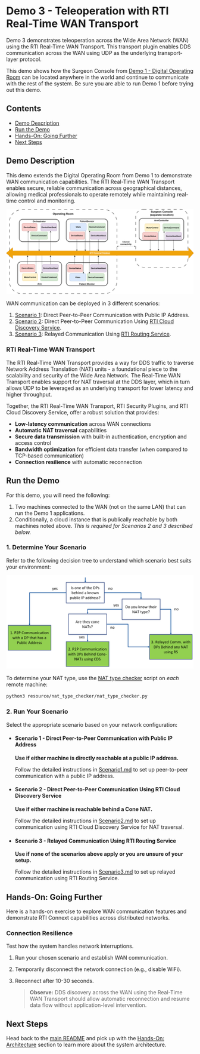 # Demo 3 - Teleoperation with RTI Real-Time WAN Transport

Demo 3 demonstrates teleoperation across the Wide Area Network (WAN) using the RTI Real-Time WAN Transport. This transport plugin enables DDS communication across the WAN using UDP as the underlying transport-layer protocol.

This demo shows how the Surgeon Console from [Demo 1 - Digital Operating Room](../demo1/) can be located anywhere in the world and continue to communicate with the rest of the system. Be sure you are able to run Demo 1 before trying out this demo.

## Contents

- [Demo Description](#demo-description)
- [Run the Demo](#run-the-demo)
- [Hands-On: Going Further](#hands-on-going-further)
- [Next Steps](#next-steps)

## Demo Description

This demo extends the Digital Operating Room from Demo 1 to demonstrate WAN communication capabilities. The RTI Real-Time WAN Transport enables secure, reliable communication across geographical distances, allowing medical professionals to operate remotely while maintaining real-time control and monitoring.

![diagram](../../resource/images/demo3_diagram.svg)

WAN communication can be deployed in 3 different scenarios:

1. [Scenario 1](Scenario1.md): Direct Peer-to-Peer Communication with Public IP Address.
2. [Scenario 2](Scenario2.md): Direct Peer-to-Peer Communication Using [RTI Cloud Discovery Service](https://community.rti.com/static/documentation/connext-dds/7.3.0/doc/manuals/addon_products/cloud_discovery_service/index.html).
3. [Scenario 3](Scenario3.md): Relayed Communication Using [RTI Routing Service](https://community.rti.com/static/documentation/connext-dds/7.3.0/doc/manuals/connext_dds_professional/services/routing_service/index.html).

### RTI Real-Time WAN Transport

The RTI Real-Time WAN Transport provides a way for DDS traffic to traverse Network Address Translation (NAT) units - a foundational piece to the scalability and security of the Wide Area Network.
The Real-Time WAN Transport enables support for NAT traversal at the DDS layer, which in turn allows UDP to be leveraged as an underlying transport for lower latency and higher throughput.

Together, the RTI Real-Time WAN Transport, RTI Security Plugins, and RTI Cloud Discovery Service, offer a robust solution that provides:

- **Low-latency communication** across WAN connections
- **Automatic NAT traversal** capabilities
- **Secure data transmission** with built-in authentication, encryption and access control
- **Bandwidth optimization** for efficient data transfer (when compared to TCP-based communication)
- **Connection resilience** with automatic reconnection

## Run the Demo

For this demo, you will need the following:

1. Two machines connected to the WAN (not on the same LAN) that can run the Demo 1 applications.
2. Conditionally, a cloud instance that is publically reachable by both machines noted above. *This is required for Scenarios 2 and 3 described below.*

### 1. Determine Your Scenario

Refer to the following decision tree to understand which scenario best suits your environment:

![Scenario decision tree](../../resource/images/scenario_decision_tree.png)

To determine your NAT type, use the [NAT type checker](../../resource/nat_type_checker/) script on *each* remote machine:

```bash
python3 resource/nat_type_checker/nat_type_checker.py
```

### 2. Run Your Scenario

Select the appropriate scenario based on your network configuration:

- #### Scenario 1 - Direct Peer-to-Peer Communication with Public IP Address

    **Use if either machine is directly reachable at a public IP address.**

    Follow the detailed instructions in [Scenario1.md](Scenario1.md) to set up peer-to-peer communication with a public IP address.

- #### Scenario 2 - Direct Peer-to-Peer Communication Using RTI Cloud Discovery Service

    **Use if either machine is reachable behind a Cone NAT.**

    Follow the detailed instructions in [Scenario2.md](Scenario2.md) to set up communication using RTI Cloud Discovery Service for NAT traversal.

- #### Scenario 3 - Relayed Communication Using RTI Routing Service

    **Use if none of the scenarios above apply or you are unsure of your setup.**

    Follow the detailed instructions in [Scenario3.md](Scenario3.md) to set up relayed communication using RTI Routing Service.

## Hands-On: Going Further

Here is a hands-on exercise to explore WAN communication features and demonstrate RTI Connext capabilities across distributed networks.

### Connection Resilience

Test how the system handles network interruptions.

1. Run your chosen scenario and establish WAN communication.

2. Temporarily disconnect the network connection (e.g., disable WiFi).

3. Reconnect after 10-30 seconds.

    >**Observe:** DDS discovery across the WAN using the Real-Time WAN Transport should allow automatic reconnection and resume data flow without application-level intervention.

## Next Steps

Head back to the [main README](../../README.md) and pick up with the [Hands-On: Architecture](../../README.md#hands-on-architecture) section to learn more about the system architecture.
